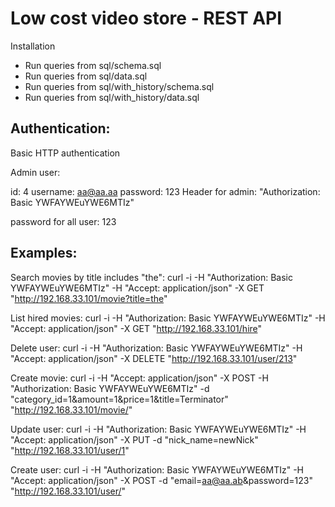 Low cost video store - REST API
========

Installation

 - Run queries from sql/schema.sql
 - Run queries from sql/data.sql
 - Run queries from sql/with_history/schema.sql
 - Run queries from sql/with_history/data.sql

Authentication:
----
Basic HTTP authentication

Admin user:

id: 4
username: aa@aa.aa
password: 123
Header for admin: "Authorization: Basic YWFAYWEuYWE6MTIz"

password for all user: 123

Examples:
----

Search movies by title includes "the":
curl -i -H "Authorization: Basic YWFAYWEuYWE6MTIz" -H "Accept: application/json" -X
GET "http://192.168.33.101/movie?title=the"

List hired movies:
curl -i -H "Authorization: Basic YWFAYWEuYWE6MTIz" -H "Accept: application/json" -X
GET "http://192.168.33.101/hire"

Delete user:
curl -i -H "Authorization: Basic YWFAYWEuYWE6MTIz" -H "Accept: application/json" -X
DELETE "http://192.168.33.101/user/213"

Create movie:
curl -i -H "Accept: application/json" -X POST -H "Authorization: Basic YWFAYWEuYWE6MTIz" -d
"category_id=1&amount=1&price=1&title=Terminator" "http://192.168.33.101/movie/"

Update user:
curl -i -H "Authorization: Basic YWFAYWEuYWE6MTIz" -H "Accept: application/json" -X
PUT -d "nick_name=newNick" "http://192.168.33.101/user/1"

Create user:
curl -i -H "Authorization: Basic YWFAYWEuYWE6MTIz" -H "Accept: application/json" -X
POST -d "email=aa@aa.ab&password=123" "http://192.168.33.101/user/"

